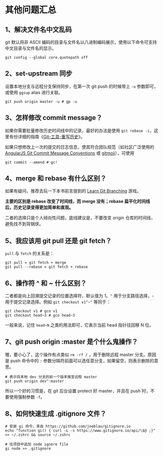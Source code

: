 # 其他问题汇总

## 1、解决文件名中文乱码

git 默认将非 ASCII 编码的目录与文件名以八进制编码展示，使用以下命令可支持中文目录与文件名的显示。

```text
git config --global core.quotepath off
```

## 2、set-upstream 同步

设置本地分支与远程分支保持同步，在第一次 git push 的时候带上 `-u` 参数即可，或使用 `ggsup` alias 进行关联。

```text
git push origin master -u # gp -u
```

## 3、怎样修改 commit message？

如果你需要批量修改历史时间线中的记录，最好的办法是使用 `git rebase -i`，这里有份详细的指南《[Git-工具-重写历史](https://git-scm.com/book/zh/v2/Git-工具-重写历史)》。

如果只想修改上一次的提交的日志信息，使其符合团队规范（如社区广泛使用的 [AngularJS Git Commit Message Conventions](https://gist.github.com/stephenparish/9941e89d80e2bc58a153) 或 [gitmoji](https://github.com/carloscuesta/gitmoji/)），可使用

```text
git commit --amend # gc!
```

## 4、merge 和 rebase 有什么区别？

如果有疑问，推荐去玩一下本书前言提到的 [Learn Git Branching](https://learngitbranching.js.org) 游戏。

**主要的区别是 rebase 改变了时间线，而 merge 没有；rebase 扁平化时间线后，历史记录变得更加简单和直观。**

二者的选择只是个人倾向性问题，底线建议是，不要改变 origin 仓库的时间线，避免找不到背锅侠。

## 5、我应该用 git pull 还是 git fetch？

`pull` 与 `fetch` 的关系是：

```text
git pull = git fetch + merge
git pull --rebase = git fetch + rebase
```

## 6、操作符 ^ 和 ~ 什么区别？

二者都是向上回溯提交记录的位置选择符，默认值为 1。`^` 用于分支路径选择，`~` 用于提交记录选择。例如 `git checkout v1^~^` 等同于：

```text
git checkout v1 # gco v1
git checkout head~3 # gco head~3
```

一般来说，记住 `head~N` 之类的用法即可，它表示当前 head 指针往回移 N 位。

## 7、git push origin :master 是个什么鬼操作？

喔，要小心了，这个操作有点类似 `rm -rf /` ，用于删除远程 master 分支。原因是 push 命令中的 `:` 参数分隔符前面可以选任意分支，如果留空，则表示删除的意思。

```text
# 表示将本地 dev 分支的前一个版本推至远程 master
git push origin dev^:master
```

所以一个好的习惯是，在 git 后台设置 protect 好 master，并且在 push 时，不要使用强制参数 `-f`。

## 8、如何快速生成 .gitignore 文件？

```text
# 安装 gi 命令，来自 https://github.com/joeblau/gitignore.io
echo "function gi() { curl -L -s https://www.gitignore.io/api/\$@ ;}" >> ~/.zshrc && source ~/.zshrc

# 往项目中追加 node ignore file
gi node >> .gitignore
```

